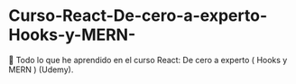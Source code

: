 # Curso-React-De-cero-a-experto-Hooks-y-MERN-
📘 Todo lo que he aprendido en el curso React: De cero a experto ( Hooks y MERN ) (Udemy).
